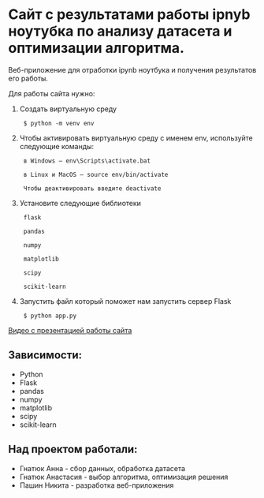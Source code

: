 # Сайт с результатами работы ipnyb ноутубка по анализу датасета и оптимизации алгоритма.

Веб-приложение для отработки ipynb ноутбука и получения результатов его работы. 

Для работы сайта нужно:

1. Создать виртуальную среду 

        $ python -m venv env

2. Чтобы активировать виртуальную среду с именем env, используйте следующие команды:

        в Windows — env\Scripts\activate.bat

        в Linux и MacOS — source env/bin/activate

        Чтобы деактивировать введите deactivate

3. Установите следующие библиотеки

        flask

        pandas
		
		numpy
		
		matplotlib
		
		scipy
		
		scikit-learn


4. Запустить файл который поможет нам запустить сервер Flask

        $ python app.py   

[Видео с презентацией работы сайта](https://disk.yandex.ru/i/kJqLBfx2ZUwztA)
## Зависимости:
  + Python
  + Flask
  + pandas
  + numpy
  + matplotlib
  + scipy
  + scikit-learn
## Над проектом работали:
  + Гнатюк Анна - сбор данных, обработка датасета
  + Гнатюк Анастасия - выбор алгоритма, оптимизация решения
  + Пашин Никита - разработка веб-приложения
